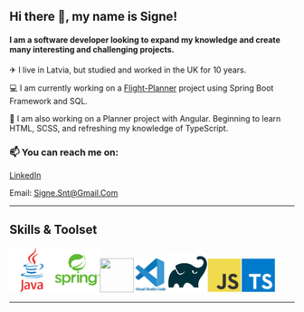 
## Hi there 👋, my name is Signe!

#### I am a software developer looking to expand my knowledge and create many interesting and challenging projects.

✈  I live in Latvia, but studied and worked in the UK for 10 years. 

💻 I am currently working on a [Flight-Planner](https://github.com/Signe-Sn/flight-planner) project using Spring Boot Framework and SQL.

🎇 I am also working on a Planner project with Angular. Beginning to learn HTML, SCSS, and refreshing my knowledge of TypeScript.

### 📫 You can reach me on: 

[LinkedIn](https://www.linkedin.com/in/signe-snucite/)

Email: Signe.Snt@Gmail.Com

---

## Skills & Toolset
<img src="https://github.com/devicons/devicon/blob/master/icons/java/java-original-wordmark.svg" height="80" width="80"><img src="https://github.com/devicons/devicon/blob/master/icons/spring/spring-original-wordmark.svg" height="80" width="80"><img src="https://camo.githubusercontent.com/a88d9aad622c383655b34ad67e8b9fda05f3679a10aefbcfb391ff3fcc86f249/68747470733a2f2f63646e2e776f726c64766563746f726c6f676f2e636f6d2f6c6f676f732f696e74656c6c696a2d696465612d312e737667" height="60" width="60"><img src="https://github.com/devicons/devicon/blob/master/icons/vscode/vscode-original-wordmark.svg" height="60" width="60"><img src="https://github.com/devicons/devicon/blob/master/icons/gradle/gradle-plain.svg" height="70" width="70"><img src="https://github.com/devicons/devicon/blob/master/icons/javascript/javascript-original.svg" height="60" width="60"><img src="https://github.com/devicons/devicon/blob/master/icons/typescript/typescript-original.svg" height="60" width="60">

---
